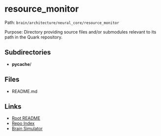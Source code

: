 # resource_monitor

Path: `brain/architecture/neural_core/resource_monitor`

Purpose: Directory providing source files and/or submodules relevant to its path in the Quark repository.

## Subdirectories
- __pycache__/

## Files
- README.md

## Links
- [Root README](../../../README.md)
- [Repo Index](../../../repo_index.json)
- [Brain Simulator](../../../brain/architecture/brain_simulator.py)
